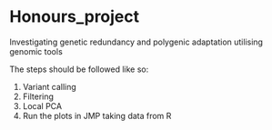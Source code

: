 # Honours_project
Investigating genetic redundancy and polygenic adaptation utilising genomic tools

The steps should be followed like so: 
1) Variant calling 
2) Filtering 
3) Local PCA
4) Run the plots in JMP taking data from R

